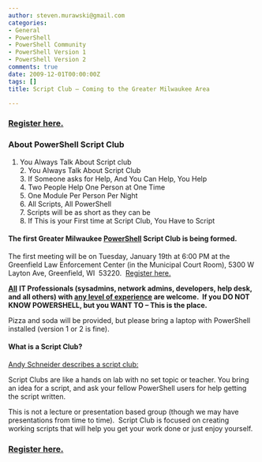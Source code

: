 ```yaml
---
author: steven.murawski@gmail.com
categories:
- General
- PowerShell
- PowerShell Community
- PowerShell Version 1
- PowerShell Version 2
comments: true
date: 2009-12-01T00:00:00Z
tags: []
title: Script Club – Coming to the Greater Milwaukee Area

---
```


### **<a href="http://mkescriptclub.eventbrite.com " target="_blank">Register here.</a>**




### About PowerShell Script Club




1. You Always Talk About Script club    <br>2. You Always Talk About Script Club     <br>3. If Someone asks for Help, And You Can Help, You Help     <br>4. Two People Help One Person at One Time     <br>5. One Module Per Person Per Night     <br>6. All Scripts, All PowerShell     <br>7. Scripts will be as short as they can be     <br>8. If This is your First time at Script Club, You Have to Script



#### The first Greater Milwaukee <a href="http://msdn.microsoft.com/en-us/library/ms714418(VS.85).aspx" target="_blank">PowerShell</a> Script Club is being formed.




The first meeting will be on Tuesday, January 19th at 6:00 PM at the Greenfield Law Enforcement Center (in the Municipal Court Room), 5300 W Layton Ave, Greenfield, WI&#160; 53220.&#160; <a href="http://mkescriptclub.eventbrite.com " target="_blank">Register here.</a>



**<u>All</u>** **IT Professionals (sysadmins, network admins, developers, help desk, and all others) with <u>any level of experience</u> are welcome.&#160; If you DO NOT KNOW POWERSHELL, but you WANT TO – This is the place.**



Pizza and soda will be provided, but please bring a laptop with PowerShell installed (version 1 or 2 is fine).



#### What is a Script Club?




<a href="http://get-powershell.com/2009/04/04/powershell-script-club-in-seattle/" target="_blank">Andy Schneider describes a script club:</a>



>

Script Clubs are like a hands on lab with no set topic or teacher. You bring an idea for a script, and ask your fellow PowerShell users for help getting the script written.






This is not a lecture or presentation based group (though we may have presentations from time to time).&#160; Script Club is focused on creating working scripts that will help you get your work done or just enjoy yourself.



### <a href="http://mkescriptclub.eventbrite.com/" target="_blank">Register here.</a>


